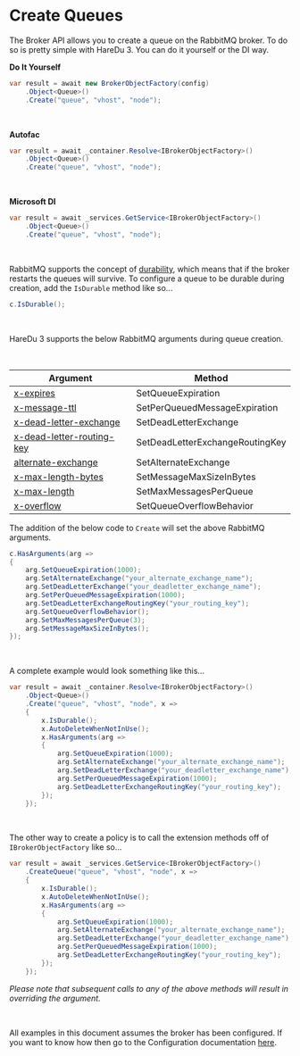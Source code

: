 # Create Queues

The Broker API allows you to create a queue on the RabbitMQ broker. To do so is pretty simple with HareDu 3. You can do it yourself or the DI way.

**Do It Yourself**

```c#
var result = await new BrokerObjectFactory(config)
    .Object<Queue>()
    .Create("queue", "vhost", "node");
```
<br>

**Autofac**

```c#
var result = await _container.Resolve<IBrokerObjectFactory>()
    .Object<Queue>()
    .Create("queue", "vhost", "node");
```
<br>

**Microsoft DI**

```c#
var result = await _services.GetService<IBrokerObjectFactory>()
    .Object<Queue>()
    .Create("queue", "vhost", "node");
```
<br>

RabbitMQ supports the concept of [durability](https://www.rabbitmq.com/queues.html), which means that if the broker restarts the queues will survive. To configure a queue to be durable during creation, add the ```IsDurable``` method like so...

```c#
c.IsDurable();
```
<br>

HareDu 3 supports the below RabbitMQ arguments during queue creation.

<br>

| Argument | Method |
| --- | --- |
| [x-expires](https://www.rabbitmq.com/ttl.html#queue-ttl) | SetQueueExpiration |
| [x-message-ttl](https://www.rabbitmq.com/ttl.html#message-ttl-using-policy) | SetPerQueuedMessageExpiration |
| [x-dead-letter-exchange](https://www.rabbitmq.com/dlx.html#using-optional-queue-arguments) | SetDeadLetterExchange |
| [x-dead-letter-routing-key](https://www.rabbitmq.com/dlx.html#using-optional-queue-arguments) | SetDeadLetterExchangeRoutingKey |
| [alternate-exchange](https://www.rabbitmq.com/ae.html) | SetAlternateExchange |
| [x-max-length-bytes](https://www.rabbitmq.com/maxlength.html#definition-using-x-args) | SetMessageMaxSizeInBytes |
| [x-max-length](https://www.rabbitmq.com/maxlength.html#definition-using-x-args) | SetMaxMessagesPerQueue |
| [x-overflow](https://www.rabbitmq.com/maxlength.html#definition-using-x-args) | SetQueueOverflowBehavior |

The addition of the below code to ```Create``` will set the above RabbitMQ arguments.

```c#
c.HasArguments(arg =>
{
    arg.SetQueueExpiration(1000);
    arg.SetAlternateExchange("your_alternate_exchange_name");
    arg.SetDeadLetterExchange("your_deadletter_exchange_name");
    arg.SetPerQueuedMessageExpiration(1000);
    arg.SetDeadLetterExchangeRoutingKey("your_routing_key");
    arg.SetQueueOverflowBehavior();
    arg.SetMaxMessagesPerQueue(3);
    arg.SetMessageMaxSizeInBytes();
});
```
<br>

A complete example would look something like this...

```c#
var result = await _container.Resolve<IBrokerObjectFactory>()
    .Object<Queue>()
    .Create("queue", "vhost", "node", x =>
    {
        x.IsDurable();
        x.AutoDeleteWhenNotInUse();
        x.HasArguments(arg =>
        {
            arg.SetQueueExpiration(1000);
            arg.SetAlternateExchange("your_alternate_exchange_name");
            arg.SetDeadLetterExchange("your_deadletter_exchange_name");
            arg.SetPerQueuedMessageExpiration(1000);
            arg.SetDeadLetterExchangeRoutingKey("your_routing_key");
        });
    });
```

<br>

The other way to create a policy is to call the extension methods off of ```IBrokerObjectFactory``` like so...

```c#
var result = await _services.GetService<IBrokerObjectFactory>()
    .CreateQueue("queue", "vhost", "node", x =>
    {
        x.IsDurable();
        x.AutoDeleteWhenNotInUse();
        x.HasArguments(arg =>
        {
            arg.SetQueueExpiration(1000);
            arg.SetAlternateExchange("your_alternate_exchange_name");
            arg.SetDeadLetterExchange("your_deadletter_exchange_name");
            arg.SetPerQueuedMessageExpiration(1000);
            arg.SetDeadLetterExchangeRoutingKey("your_routing_key");
        });
    });
```

*Please note that subsequent calls to any of the above methods will result in overriding the argument.*

<br>

All examples in this document assumes the broker has been configured. If you want to know how then go to the Configuration documentation [here](https://github.com/ahives/HareDu3/blob/master/docs/configuration.md).

